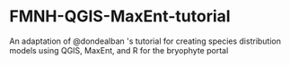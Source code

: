 # FMNH-QGIS-MaxEnt-tutorial
An adaptation of @dondealban 's tutorial for creating species distribution models using QGIS, MaxEnt, and R for the bryophyte portal
